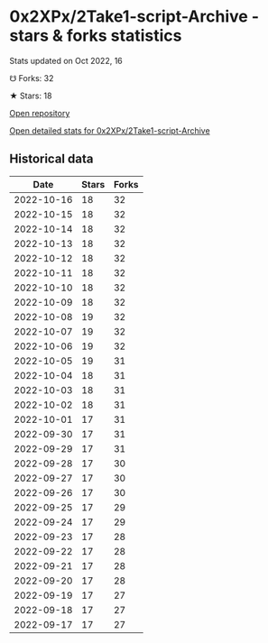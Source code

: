 # 0x2XPx/2Take1-script-Archive - stars & forks statistics

Stats updated on Oct 2022, 16

☋ Forks: 32

★ Stars: 18

[Open repository](https://github.com/0x2XPx/2Take1-script-Archive)

[Open detailed stats for 0x2XPx/2Take1-script-Archive](https://reviewgithub.com/rep/0x2XPx/2Take1-script-Archive)

## Historical data
| Date | Stars | Forks |
|------|-------|-------|
| 2022-10-16 | 18 | 32 | 
| 2022-10-15 | 18 | 32 | 
| 2022-10-14 | 18 | 32 | 
| 2022-10-13 | 18 | 32 | 
| 2022-10-12 | 18 | 32 | 
| 2022-10-11 | 18 | 32 | 
| 2022-10-10 | 18 | 32 | 
| 2022-10-09 | 18 | 32 | 
| 2022-10-08 | 19 | 32 | 
| 2022-10-07 | 19 | 32 | 
| 2022-10-06 | 19 | 32 | 
| 2022-10-05 | 19 | 31 | 
| 2022-10-04 | 18 | 31 | 
| 2022-10-03 | 18 | 31 | 
| 2022-10-02 | 18 | 31 | 
| 2022-10-01 | 17 | 31 | 
| 2022-09-30 | 17 | 31 | 
| 2022-09-29 | 17 | 31 | 
| 2022-09-28 | 17 | 30 | 
| 2022-09-27 | 17 | 30 | 
| 2022-09-26 | 17 | 30 | 
| 2022-09-25 | 17 | 29 | 
| 2022-09-24 | 17 | 29 | 
| 2022-09-23 | 17 | 28 | 
| 2022-09-22 | 17 | 28 | 
| 2022-09-21 | 17 | 28 | 
| 2022-09-20 | 17 | 28 | 
| 2022-09-19 | 17 | 27 | 
| 2022-09-18 | 17 | 27 | 
| 2022-09-17 | 17 | 27 | 

